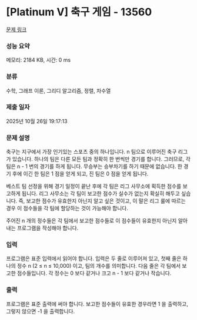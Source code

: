 # [Platinum V] 축구 게임 - 13560 

[문제 링크](https://www.acmicpc.net/problem/13560) 

### 성능 요약

메모리: 2184 KB, 시간: 0 ms

### 분류

수학, 그래프 이론, 그리디 알고리즘, 정렬, 차수열

### 제출 일자

2025년 10월 26일 19:17:13

### 문제 설명

<p>축구는 지구에서 가장 인기있는 스포츠 중의 하나입니다. n 팀으로 이루어진 축구 리그가 있습니다. 하나의 팀은 다른 모든 팀과 정확히 한 번씩만 경기를 합니다. 그러므로, 각 팀은 n - 1 번의 경기를 하게 됩니다. 무승부는 승부차기를 하기 때문에 없습니다. 한 경기 후에 이긴 한 팀은 1 점을 얻게 되고, 진 팀은 0 점을 얻게 됩니다.</p>

<p>베스트 팀 선정을 위해 경기 일정이 끝난 후에 각 팀은 리그 사무소에 획득한 점수를 보고하게 됩니다. 리그 사무소는 각 팀이 보고한 점수가 실수가 없는지 확실히 해두고 싶습니다. 즉, 보고한 점수가 유효한지 아닌지 알고 싶은 것이고, 이 말은 리그 룰에 따르는 경우 이 점수들을 각 팀에 할당하는 것이 가능해야 합니다.</p>

<p>주어진 n 개의 정수들은 각 팀에서 보고한 점수들로 이 점수들이 유효한지 아닌지 알아내는 프로그램을 작성해야 합니다.</p>

### 입력 

 <p>프로그램은 표준 입력에서 읽어야 합니다. 입력은 두 줄로 이루어져 있고, 첫째 줄은 하나의 정수 n (2 ≤ n ≤ 10,000) 이고, 팀의 개수를 의미합니다. 다음 줄은 각 팀에서 보고한 점수들입니다. 각 정수는 0 보다 같거나 크고 n - 1 보다 같거나 작습니다.</p>

### 출력 

 <p>프로그램은 표준 출력에 써야 합니다. 보고한 점수들이 유효한 경우라면 1 을 출력하고, 그렇지 않으면 -1 을 출력합니다.</p>

